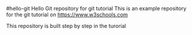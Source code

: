 #hello-git
Hello Git repository for git tutorial
This is an example repository for the git tutorial on https://www.w3schools.com

This repository is built step by step in the turorial